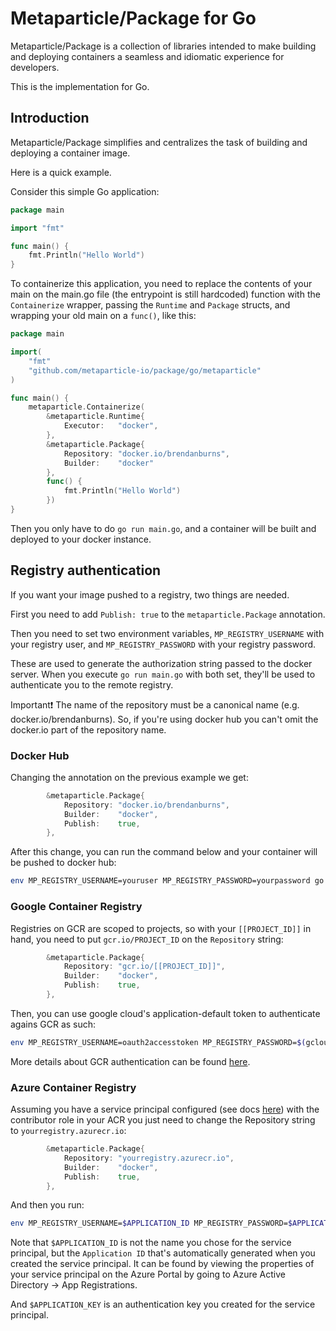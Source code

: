 # Metaparticle/Package for Go

Metaparticle/Package is a collection of libraries intended to
make building and deploying containers a seamless and idiomatic
experience for developers.

This is the implementation for Go.

## Introduction

Metaparticle/Package simplifies and centralizes the task of
building and deploying a container image.

Here is a quick example.

Consider this simple Go application:

```go
package main

import "fmt"

func main() {
    fmt.Println("Hello World")
}
```

To containerize this application, you need to replace the contents of your main on the main.go file (the entrypoint is still hardcoded)
function with the `Containerize` wrapper, passing the `Runtime` and `Package` structs, and wrapping your old main on a `func()`, like this:

```go
package main

import(
    "fmt"
    "github.com/metaparticle-io/package/go/metaparticle"
)

func main() {
    metaparticle.Containerize(
        &metaparticle.Runtime{
            Executor:   "docker",
        },
        &metaparticle.Package{
            Repository: "docker.io/brendanburns",
            Builder:    "docker"
        },
        func() {
            fmt.Println("Hello World")
        })
}
```

Then you only have to do `go run main.go`, and a container will be built and deployed to your docker instance.

## Registry authentication

If you want your image pushed to a registry, two things are needed.

First you need to add `Publish: true` to the `metaparticle.Package` annotation.

Then you need to set two environment variables, `MP_REGISTRY_USERNAME` with your registry user, and `MP_REGISTRY_PASSWORD` with
your registry password.

These are used to generate the authorization string passed to the docker server. When you execute `go run main.go`
with both set, they'll be used to authenticate you to the remote registry.

Important:exclamation: The name of the repository must be a canonical name (e.g. docker.io/brendanburns). So, if you're using docker hub
you can't omit the docker.io part of the repository name.

### Docker Hub

Changing the annotation on the previous example we get:

```go
        &metaparticle.Package{
            Repository: "docker.io/brendanburns",
            Builder:    "docker",
            Publish:    true,
        },
```

After this change, you can run the command below and your container will be pushed to docker hub:

```bash
env MP_REGISTRY_USERNAME=youruser MP_REGISTRY_PASSWORD=yourpassword go run main.go
```

### Google Container Registry

Registries on GCR are scoped to projects, so with your `[[PROJECT_ID]]` in hand, you need to put `gcr.io/PROJECT_ID` on the `Repository` string:

```go
        &metaparticle.Package{
            Repository: "gcr.io/[[PROJECT_ID]]",
            Builder:    "docker",
            Publish:    true,
        },
```

Then, you can use google cloud's application-default token to authenticate agains GCR as such:

```bash
env MP_REGISTRY_USERNAME=oauth2accesstoken MP_REGISTRY_PASSWORD=$(gcloud auth application-default print-access-token) go run main.go
```

More details about GCR authentication can be found [here](https://cloud.google.com/container-registry/docs/advanced-authentication).

### Azure Container Registry

Assuming you have a service principal configured (see docs [here](https://docs.microsoft.com/en-us/azure/azure-stack/azure-stack-create-service-principals))
with the contributor role in your ACR you just need to change the Repository string to `yourregistry.azurecr.io`:

```go
        &metaparticle.Package{
            Repository: "yourregistry.azurecr.io",
            Builder:    "docker",
            Publish:    true,
        },
```

And then you run:

```bash
env MP_REGISTRY_USERNAME=$APPLICATION_ID MP_REGISTRY_PASSWORD=$APPLICATION_KEY go run main.go
```

Note that `$APPLICATION_ID` is not the name you chose for the service principal, but the `Application ID` that's automatically
generated when you created the service principal. It can be found by viewing the properties of your service principal on the Azure Portal
by going to Azure Active Directory -> App Registrations.

And `$APPLICATION_KEY` is an authentication key you created for the service principal.